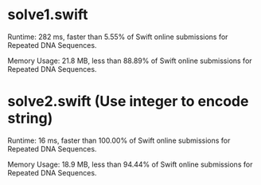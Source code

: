 # solve1.swift

Runtime: 282 ms, faster than 5.55% of Swift online submissions for Repeated DNA Sequences.

Memory Usage: 21.8 MB, less than 88.89% of Swift online submissions for Repeated DNA Sequences.

# solve2.swift (Use integer to encode string)

Runtime: 16 ms, faster than 100.00% of Swift online submissions for Repeated DNA Sequences.

Memory Usage: 18.9 MB, less than 94.44% of Swift online submissions for Repeated DNA Sequences.
